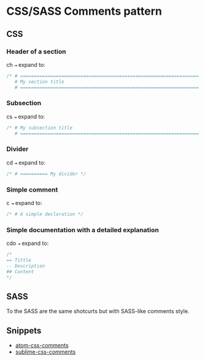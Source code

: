 # CSS/SASS Comments pattern

## CSS

### Header of a section

ch `⇥` expand to:
```css
/* # =================================================================
   # My section title
   # ================================================================= */
```

### Subsection

cs `⇥` expand to:
```css
/* # My subsection title
   # ================================================================= */
```

### Divider

cd `⇥` expand to:
```css
/* # ========== My divider */
```

### Simple comment

c `⇥` expand to:
```css
/* # A simple declaration */
```

### Simple documentation with a detailed explanation

cdo `⇥` expand to:
```css
/*
== Tittle
-- Description
## Content
*/
```

## SASS
To the SASS are the same shotcurts but with SASS-like comments style.

## Snippets
- [atom-css-comments](https://github.com/filipelinhares/atom-css-comments)
- [sublime-css-comments](https://github.com/filipelinhares/sublime-css-comments)
